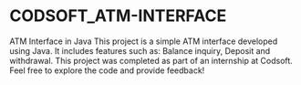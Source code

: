 # CODSOFT_ATM-INTERFACE
ATM Interface in Java This project is a simple ATM interface developed using Java. It includes features such as:  Balance inquiry, Deposit and withdrawal. This project was completed as part of an internship at Codsoft.  Feel free to explore the code and provide feedback!
